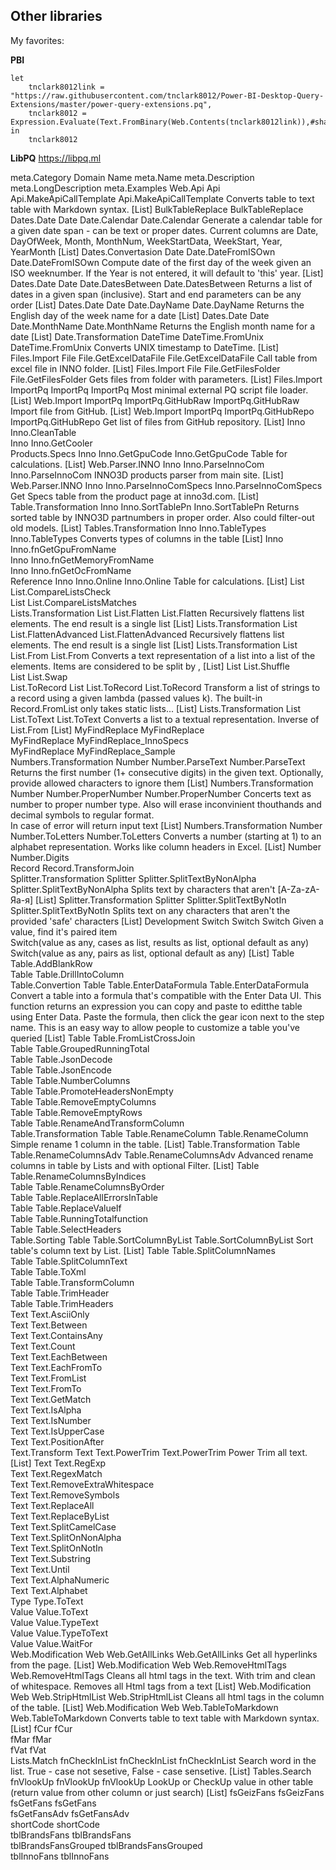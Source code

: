 ## Other libraries

My favorites:

**PBI**
```powerquery
let
    tnclark8012link = "https://raw.githubusercontent.com/tnclark8012/Power-BI-Desktop-Query-Extensions/master/power-query-extensions.pq",
    tnclark8012 = Expression.Evaluate(Text.FromBinary(Web.Contents(tnclark8012link)),#shared)
in
    tnclark8012
```

**LibPQ**
https://libpq.ml


meta.Category	Domain	Name	meta.Name	meta.Description	meta.LongDescription	meta.Examples
Web.Api	Api	Api.MakeApiCallTemplate	Api.MakeApiCallTemplate	Converts table to text table with Markdown syntax.		[List]
  BulkTableReplace	BulkTableReplace				
Dates.Date	Date	Date.Calendar	Date.Calendar	Generate a calendar table for a given date span - can be text or proper dates. Current columns are Date, DayOfWeek, Month, MonthNum, WeekStartData, WeekStart, Year, YearMonth		[List]
Dates.Convertasion	Date	Date.DateFromISOwn	Date.DateFromISOwn	Compute date of the first day of the week given an ISO weeknumber. If the Year is not entered, it will default to 'this' year.		[List]
Dates.Date	Date	Date.DatesBetween	Date.DatesBetween	Returns a list of dates in a given span (inclusive). Start and end parameters can be any order		[List]
Dates.Date	Date	Date.DayName	Date.DayName	Returns the English day of the week name for a date		[List]
Dates.Date	Date	Date.MonthName	Date.MonthName	Returns the English month name for a date		[List]
Date.Transformation	DateTime	DateTime.FromUnix	DateTime.FromUnix	Converts UNIX timestamp to DateTime.		[List]
Files.Import	File	File.GetExcelDataFile	File.GetExcelDataFile	Call table from excel file in INNO folder.		[List]
Files.Import	File	File.GetFilesFolder	File.GetFilesFolder	Gets files from folder with parameters.		[List]
Files.Import	ImportPq	ImportPq	ImportPq	Most minimal external PQ script file loader.		[List]
Web.Import	ImportPq	ImportPq.GitHubRaw	ImportPq.GitHubRaw	Import file from GitHub.		[List]
Web.Import	ImportPq	ImportPq.GitHubRepo	ImportPq.GitHubRepo	Get list of files from GitHub repository.		[List]
  Inno	Inno.CleanTable				
  Inno	Inno.GetCooler				
Products.Specs	Inno	Inno.GetGpuCode	Inno.GetGpuCode	Table for calculations.		[List]
Web.Parser.INNO	Inno	Inno.ParseInnoCom	Inno.ParseInnoCom	INNO3D products parser from main site.		[List]
Web.Parser.INNO	Inno	Inno.ParseInnoComSpecs	Inno.ParseInnoComSpecs	Get Specs table from the product page at inno3d.com.		[List]
Table.Transformation	Inno	Inno.SortTablePn	Inno.SortTablePn	Returns sorted table by INNO3D partnumbers in proper order. Also could filter-out old models.		[List]
Tables.Transformation	Inno	Inno.TableTypes	Inno.TableTypes	Converts types of columns in the table		[List]
  Inno	Inno.fnGetGpuFromName				
  Inno	Inno.fnGetMemoryFromName				
  Inno	Inno.fnGetOcFromName				
Reference	Inno	Inno.Online	Inno.Online	Table for calculations.		[List]
  List	List.CompareListsCheck				
  List	List.CompareListsMatches				
Lists.Transformation	List	List.Flatten	List.Flatten	Recursively flattens list elements. The end result is a single list		[List]
Lists.Transformation	List	List.FlattenAdvanced	List.FlattenAdvanced	Recursively flattens list elements. The end result is a single list		[List]
Lists.Transformation	List	List.From	List.From	Converts a text representation of a list into a list of the elements. Items are considered to be split by ,		[List]
  List	List.Shuffle				
  List	List.Swap				
List.ToRecord	List	List.ToRecord	List.ToRecord	Transform a list of strings to a record using a given lambda (passed values k). The built-in Record.FromList only takes static lists...		[List]
Lists.Transformation	List	List.ToText	List.ToText	Converts a list to a textual representation. Inverse of List.From		[List]
  MyFindReplace	MyFindReplace				
  MyFindReplace	MyFindReplace_InnoSpecs				
  MyFindReplace	MyFindReplace_Sample				
Numbers.Transformation	Number	Number.ParseText	Number.ParseText	Returns the first number (1+ consecutive digits) in the given text. Optionally, provide allowed characters to ignore them		[List]
Numbers.Transformation	Number	Number.ProperNumber	Number.ProperNumber	Concerts text as number to proper number type. Also will erase inconvinient thouthands and decimal symbols to regular format. <br>In case of error will return input text		[List]
Numbers.Transformation	Number	Number.ToLetters	Number.ToLetters	Converts a number (starting at 1) to an alphabet representation. Works like column headers in Excel.		[List]
  Number	Number.Digits				
  Record	Record.TransformJoin				
Splitter.Transformation	Splitter	Splitter.SplitTextByNonAlpha	Splitter.SplitTextByNonAlpha	Splits text by characters that aren't [A-Za-zА-Яа-я]		[List]
Splitter.Transformation	Splitter	Splitter.SplitTextByNotIn	Splitter.SplitTextByNotIn	Splits text on any characters that aren't the provided 'safe' characters		[List]
Development	Switch	Switch	Switch	Given a value, find it's paired item <br>Switch(value as any, cases as list, results as list, optional default as any) <br>Switch(value as any, pairs as list, optional default as any)		[List]
  Table	Table.AddBlankRow				
  Table	Table.DrillIntoColumn				
Table.Convertion	Table	Table.EnterDataFormula	Table.EnterDataFormula	Convert a table into a formula that's compatible with the Enter Data UI. This function returns an expression you can copy and paste to editthe table using Enter Data. Paste the formula, then click the gear icon next to the step name. This is an easy way to allow people to customize a table you've queried		[List]
  Table	Table.FromListCrossJoin				
  Table	Table.GroupedRunningTotal				
  Table	Table.JsonDecode				
  Table	Table.JsonEncode				
  Table	Table.NumberColumns				
  Table	Table.PromoteHeadersNonEmpty				
  Table	Table.RemoveEmptyColumns				
  Table	Table.RemoveEmptyRows				
  Table	Table.RenameAndTransformColumn				
Table.Transformation	Table	Table.RenameColumn	Table.RenameColumn	Simple rename 1 column in the table.		[List]
Table.Transformation	Table	Table.RenameColumnsAdv	Table.RenameColumnsAdv	Advanced rename columns in table by Lists and with optional Filter.		[List]
  Table	Table.RenameColumnsByIndices				
  Table	Table.RenameColumnsByOrder				
  Table	Table.ReplaceAllErrorsInTable				
  Table	Table.ReplaceValueIf				
  Table	Table.RunningTotalfunction				
  Table	Table.SelectHeaders				
Table.Sorting	Table	Table.SortColumnByList	Table.SortColumnByList	Sort table's column text by List.		[List]
  Table	Table.SplitColumnNames				
  Table	Table.SplitColumnText				
  Table	Table.ToXml				
  Table	Table.TransformColumn				
  Table	Table.TrimHeader				
  Table	Table.TrimHeaders				
  Text	Text.AsciiOnly				
  Text	Text.Between				
  Text	Text.ContainsAny				
  Text	Text.Count				
  Text	Text.EachBetween				
  Text	Text.EachFromTo				
  Text	Text.FromList				
  Text	Text.FromTo				
  Text	Text.GetMatch				
  Text	Text.IsAlpha				
  Text	Text.IsNumber				
  Text	Text.IsUpperCase				
  Text	Text.PositionAfter				
Text.Transform	Text	Text.PowerTrim	Text.PowerTrim	Power Trim all text.		[List]
  Text	Text.RegExp				
  Text	Text.RegexMatch				
  Text	Text.RemoveExtraWhitespace				
  Text	Text.RemoveSymbols				
  Text	Text.ReplaceAll				
  Text	Text.ReplaceByList				
  Text	Text.SplitCamelCase				
  Text	Text.SplitOnNonAlpha				
  Text	Text.SplitOnNotIn				
  Text	Text.Substring				
  Text	Text.Until				
  Text	Text.AlphaNumeric				
  Text	Text.Alphabet				
  Type	Type.ToText				
  Value	Value.ToText				
  Value	Value.TypeText				
  Value	Value.TypeToText				
  Value	Value.WaitFor				
Web.Modification	Web	Web.GetAllLinks	Web.GetAllLinks	Get all hyperlinks from the page.		[List]
Web.Modification	Web	Web.RemoveHtmlTags	Web.RemoveHtmlTags	Cleans all html tags in the text. With trim and clean of whitespace.	Removes all Html tags from a text	[List]
Web.Modification	Web	Web.StripHtmlList	Web.StripHtmlList	Cleans all html tags in the column of the table.		[List]
Web.Modification	Web	Web.TableToMarkdown	Web.TableToMarkdown	Converts table to text table with Markdown syntax.		[List]
  fCur	fCur				
  fMar	fMar				
  fVat	fVat				
Lists.Match	fnCheckInList	fnCheckInList	fnCheckInList	Search word in the list. True - case not sesetive, False - case sensetive.		[List]
Tables.Search	fnVlookUp	fnVlookUp	fnVlookUp	LookUp or CheckUp value in other table (return value from other column or just search)		[List]
  fsGeizFans	fsGeizFans				
  fsGetFans	fsGetFans				
  fsGetFansAdv	fsGetFansAdv				
  shortCode	shortCode				
  tblBrandsFans	tblBrandsFans				
  tblBrandsFansGrouped	tblBrandsFansGrouped				
  tblInnoFans	tblInnoFans				
